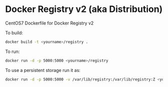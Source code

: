 Docker Registry v2 (aka Distribution)
========================

CentOS7 Dockerfile for Docker Registry v2

To build:
```bash
docker build -t <yourname>/registry .
```

To run:
```bash
docker run -d -p 5000:5000 <yourname>/registry
```

To use a persistent storage run it as:
```bash
docker run -d -p 5000:5000 -v /var/lib/registry:/var/lib/registry:Z <yourname>/registry
```
